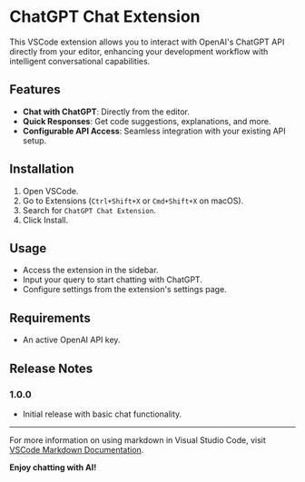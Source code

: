 # ChatGPT Chat Extension

This VSCode extension allows you to interact with OpenAI's ChatGPT API directly from your editor, enhancing your development workflow with intelligent conversational capabilities.

## Features

- **Chat with ChatGPT**: Directly from the editor.
- **Quick Responses**: Get code suggestions, explanations, and more.
- **Configurable API Access**: Seamless integration with your existing API setup.

## Installation

1. Open VSCode.
2. Go to Extensions (`Ctrl+Shift+X` or `Cmd+Shift+X` on macOS).
3. Search for `ChatGPT Chat Extension`.
4. Click Install.

## Usage

- Access the extension in the sidebar.
- Input your query to start chatting with ChatGPT.
- Configure settings from the extension's settings page.

## Requirements

- An active OpenAI API key.

## Release Notes

### 1.0.0

- Initial release with basic chat functionality.

---

For more information on using markdown in Visual Studio Code, visit [VSCode Markdown Documentation](http://code.visualstudio.com/docs/languages/markdown).

**Enjoy chatting with AI!**
